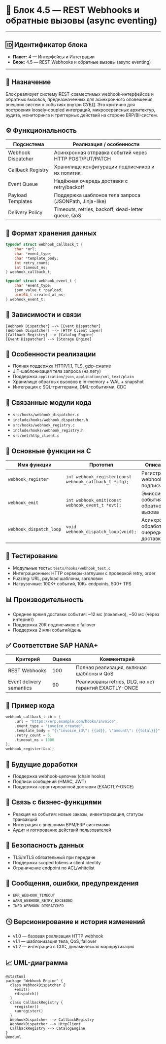 # 🧱 Блок 4.5 — REST Webhooks и обратные вызовы (async eventing)

---

## 🆔 Идентификатор блока

* **Пакет:** 4 — Интерфейсы и Интеграции
* **Блок:** 4.5 — REST Webhooks и обратные вызовы (async eventing)

---

## 🎯 Назначение

Блок реализует систему REST-совместимых webhook-интерфейсов и обратных вызовов, предназначенных для асинхронного оповещения внешних систем о событиях внутри СУБД. Это критично для построения loosely-coupled интеграций, микросервисных архитектур, аудита, мониторинга и триггерных действий на стороне ERP/BI-систем.

## ⚙️ Функциональность

| Подсистема         | Реализация / особенности                               |
| ------------------ | ------------------------------------------------------ |
| Webhook Dispatcher | Асинхронная отправка событий через HTTP POST/PUT/PATCH |
| Callback Registry  | Хранилище конфигурации подписчиков и их политик        |
| Event Queue        | Надёжная очередь доставки с retry/backoff              |
| Payload Templates  | Поддержка шаблонов тела запроса (JSONPath, Jinja-like) |
| Delivery Policy    | Timeouts, retries, backoff, dead-letter queue, QoS     |

## 💾 Формат хранения данных

```c
typedef struct webhook_callback_t {
    char *url;
    char *event_type;
    char *template_body;
    int retry_count;
    int timeout_ms;
} webhook_callback_t;

typedef struct webhook_event_t {
    char *event_type;
    json_value_t *payload;
    uint64_t created_at_ns;
} webhook_event_t;
```

## 🔄 Зависимости и связи

```plantuml
[Webhook Dispatcher] --> [Event Dispatcher]
[Webhook Dispatcher] --> [HTTP Client Layer]
[Callback Registry] --> [Catalog Engine]
[Event Dispatcher] --> [Storage Engine]
```

## 🧠 Особенности реализации

* Полная поддержка HTTP/1.1, TLS, gzip-сжатие
* JIT-шаблонизация тела запроса (на лету)
* Поддержка `application/json`, `application/xml`, `text/plain`
* Хранилище обратных вызовов в in-memory + WAL + snapshot
* Интеграция с SQL-триггерами, DML-событиями, CDC

## 📂 Связанные модули кода

* `src/hooks/webhook_dispatcher.c`
* `include/hooks/webhook_dispatcher.h`
* `src/hooks/webhook_registry.c`
* `include/hooks/webhook_registry.h`
* `src/net/http_client.c`

## 🔧 Основные функции на C

| Имя функции             | Прототип                                               | Описание                               |
| ----------------------- | ------------------------------------------------------ | -------------------------------------- |
| `webhook_register`      | `int webhook_register(const webhook_callback_t *cfg);` | Регистрация webhook-подписчика         |
| `webhook_emit`          | `int webhook_emit(const webhook_event_t *evt);`        | Эмиссия события для обратного вызова   |
| `webhook_dispatch_loop` | `void webhook_dispatch_loop(void);`                    | Асинхронная обработка очереди доставки |

## 🧪 Тестирование

* Модульные тесты: `tests/hooks/webhook_test.c`
* Интеграционные: HTTP серверы-заглушки с проверкой retry, order
* Fuzzing: URL, payload шаблоны, заголовки
* Нагрузочные: 100K+ событий, 10K+ endpoints, 500+ TPS

## 📊 Производительность

* Среднее время доставки события: \~12 мс (локально), \~50 мс (через интернет)
* Поддержка 20K подписчиков с failover
* Поддержка 2 млн событий/день

## ✅ Соответствие SAP HANA+

| Критерий                 | Оценка | Комментарий                                            |
| ------------------------ | ------ | ------------------------------------------------------ |
| REST Webhooks            | 100    | Полная реализация, включая шаблоны и QoS               |
| Event delivery semantics | 90     | Реализованы retries, DLQ, но нет гарантий EXACTLY-ONCE |

## 📎 Пример кода

```c
webhook_callback_t cb = {
    .url = "https://erp.example.com/hooks/invoice",
    .event_type = "invoice_created",
    .template_body = "{\"invoice_id\": {{id}}, \"amount\": {{total}}}",
    .retry_count = 5,
    .timeout_ms = 1000
};
webhook_register(&cb);
```

## 🧩 Будущие доработки

* Поддержка webhook-цепочек (chain hooks)
* Подписи сообщений (HMAC, JWT)
* Поддержка гарантированной доставки (EXACTLY-ONCE)

## 🧰 Связь с бизнес-функциями

* Реакция на события: новые заказы, инвентаризация, статусы транзакций
* Интеграция с внешними BPM/ERP системами
* Аудит и логирование действий пользователей

## 🔐 Безопасность данных

* TLS/mTLS обязательный при передаче
* Поддержка scoped tokens и client identity
* Ограничение endpoint по ACL/whitelist

## 🧾 Сообщения, ошибки, предупреждения

* `ERR_WEBHOOK_TIMEOUT`
* `WARN_WEBHOOK_RETRY_EXCEEDED`
* `INFO_WEBHOOK_DISPATCHED`

## 🕓 Версионирование и история изменений

* v1.0 — базовая реализация HTTP webhook
* v1.1 — шаблонизация тела, QoS, failover
* v1.2 — интеграция с CDC, динамическая маршрутизация

## 📈 UML-диаграмма

```plantuml
@startuml
package "Webhook Engine" {
  class WebhookDispatcher {
    +emit()
    +dispatch()
  }
  class CallbackRegistry {
    +register()
    +unregister()
  }
  WebhookDispatcher --> CallbackRegistry
  WebhookDispatcher --> HttpClient
  CallbackRegistry --> CatalogEngine
}
@enduml
```
